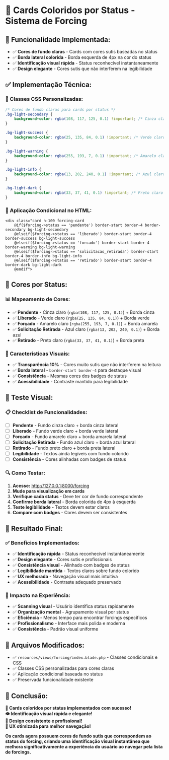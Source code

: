 # 🎨 Cards Coloridos por Status - Sistema de Forcing

## 🎯 **Funcionalidade Implementada:**
- ✅ **Cores de fundo claras** - Cards com cores sutis baseadas no status
- ✅ **Borda lateral colorida** - Borda esquerda de 4px na cor do status
- ✅ **Identificação visual rápida** - Status reconhecível instantaneamente
- ✅ **Design elegante** - Cores sutis que não interferem na legibilidade

## ✅ **Implementação Técnica:**

### **🎨 Classes CSS Personalizadas:**
```css
/* Cores de fundo claras para cards por status */
.bg-light-secondary {
    background-color: rgba(108, 117, 125, 0.1) !important; /* Cinza claro */
}

.bg-light-success {
    background-color: rgba(25, 135, 84, 0.1) !important; /* Verde claro */
}

.bg-light-warning {
    background-color: rgba(255, 193, 7, 0.1) !important; /* Amarelo claro */
}

.bg-light-info {
    background-color: rgba(13, 202, 240, 0.1) !important; /* Azul claro */
}

.bg-light-dark {
    background-color: rgba(33, 37, 41, 0.1) !important; /* Preto claro */
}
```

### **🔧 Aplicação Condicional no HTML:**
```blade
<div class="card h-100 forcing-card
    @if($forcing->status == 'pendente') border-start border-4 border-secondary bg-light-secondary
    @elseif($forcing->status == 'liberado') border-start border-4 border-success bg-light-success
    @elseif($forcing->status == 'forcado') border-start border-4 border-warning bg-light-warning
    @elseif($forcing->status == 'solicitacao_retirada') border-start border-4 border-info bg-light-info
    @elseif($forcing->status == 'retirado') border-start border-4 border-dark bg-light-dark
    @endif">
```

## 🎯 **Cores por Status:**

### **📊 Mapeamento de Cores:**
- ✅ **Pendente** - Cinza claro (`rgba(108, 117, 125, 0.1)`) + Borda cinza
- ✅ **Liberado** - Verde claro (`rgba(25, 135, 84, 0.1)`) + Borda verde
- ✅ **Forçado** - Amarelo claro (`rgba(255, 193, 7, 0.1)`) + Borda amarela
- ✅ **Solicitação Retirada** - Azul claro (`rgba(13, 202, 240, 0.1)`) + Borda azul
- ✅ **Retirado** - Preto claro (`rgba(33, 37, 41, 0.1)`) + Borda preta

### **🎨 Características Visuais:**
- ✅ **Transparência 10%** - Cores muito sutis que não interferem na leitura
- ✅ **Borda lateral** - `border-start border-4` para destaque visual
- ✅ **Consistência** - Mesmas cores dos badges de status
- ✅ **Acessibilidade** - Contraste mantido para legibilidade

## 🧪 **Teste Visual:**

### **📋 Checklist de Funcionalidades:**
- [ ] **Pendente** - Fundo cinza claro + borda cinza lateral
- [ ] **Liberado** - Fundo verde claro + borda verde lateral
- [ ] **Forçado** - Fundo amarelo claro + borda amarela lateral
- [ ] **Solicitação Retirada** - Fundo azul claro + borda azul lateral
- [ ] **Retirado** - Fundo preto claro + borda preta lateral
- [ ] **Legibilidade** - Textos ainda legíveis com fundo colorido
- [ ] **Consistência** - Cores alinhadas com badges de status

### **🔍 Como Testar:**
1. **Acesse:** http://127.0.0.1:8000/forcing
2. **Mude para visualização em cards**
3. **Verifique cada status** - Deve ter cor de fundo correspondente
4. **Confirme borda lateral** - Borda colorida de 4px à esquerda
5. **Teste legibilidade** - Textos devem estar claros
6. **Compare com badges** - Cores devem ser consistentes

## 🎉 **Resultado Final:**

### **✅ Benefícios Implementados:**
- ✅ **Identificação rápida** - Status reconhecível instantaneamente
- ✅ **Design elegante** - Cores sutis e profissionais
- ✅ **Consistência visual** - Alinhado com badges de status
- ✅ **Legibilidade mantida** - Textos claros sobre fundo colorido
- ✅ **UX melhorada** - Navegação visual mais intuitiva
- ✅ **Acessibilidade** - Contraste adequado preservado

### **🚀 Impacto na Experiência:**
- ✅ **Scanning visual** - Usuário identifica status rapidamente
- ✅ **Organização mental** - Agrupamento visual por status
- ✅ **Eficiência** - Menos tempo para encontrar forcings específicos
- ✅ **Profissionalismo** - Interface mais polida e moderna
- ✅ **Consistência** - Padrão visual uniforme

## 🔧 **Arquivos Modificados:**
- ✅ `resources/views/forcing/index.blade.php` - Classes condicionais e CSS
- ✅ Classes CSS personalizadas para cores claras
- ✅ Aplicação condicional baseada no status
- ✅ Preservada funcionalidade existente

## 🎯 **Conclusão:**
**🎨 Cards coloridos por status implementados com sucesso!**  
**👁️ Identificação visual rápida e elegante!**  
**🎯 Design consistente e profissional!**  
**📱 UX otimizada para melhor navegação!**

**Os cards agora possuem cores de fundo sutis que correspondem ao status do forcing, criando uma identificação visual instantânea que melhora significativamente a experiência do usuário ao navegar pela lista de forcings.**

